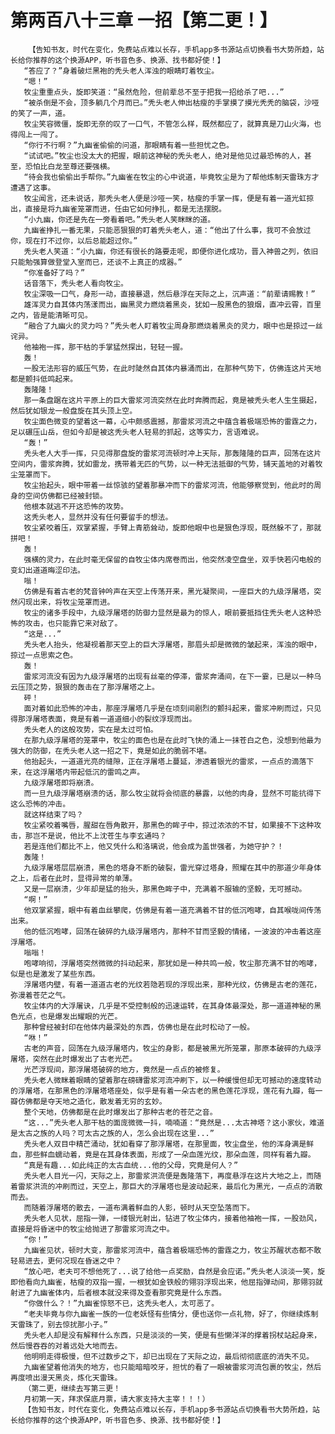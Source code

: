 # 第两百八十三章 一招【第二更！】
        【告知书友，时代在变化，免费站点难以长存，手机app多书源站点切换看书大势所趋，站长给你推荐的这个换源APP，听书音色多、换源、找书都好使！】
       “答应了？”身着破烂黑袍的秃头老人浑浊的眼睛盯着牧尘。
       “嗯！”
       牧尘重重点头，旋即笑道：“虽然危险，但前辈总不至于把我一招给杀了吧...”
       “被杀倒是不会，顶多躺几个月而已。”秃头老人伸出枯瘦的手掌摸了摸光秃秃的脑袋，沙哑的笑了一声，道。
       牧尘笑容微僵，旋即无奈的叹了一口气，不管怎么样，既然都应了，就算真是刀山火海，也得闯上一闯了。
       “你行不行啊？”九幽雀偷偷的问道，那眼睛有着一些担忧之色。
       “试试吧。”牧尘也没太大的把握，眼前这神秘的秃头老人，绝对是他见过最恐怖的人，甚至，恐怕比白龙至尊还要强横。
       “待会我也偷偷出手帮你。”九幽雀在牧尘的心中说道，毕竟牧尘是为了帮他炼制天雷珠方才遭遇了这事。
       牧尘闻言，还未说话，那秃头老人便是沙哑一笑，枯瘦的手掌一挥，便是有着一道光虹掠出，直接是将九幽雀笼罩而进，任由它如何挣扎，都是无法摆脱。
       “小九幽，你还是先在一旁看着吧。”秃头老人笑眯眯的道。
       九幽雀挣扎一番无果，只能恶狠狠的盯着秃头老人，道：“他出了什么事，我可不会放过你，现在打不过你，以后总能超过你。”
       秃头老人笑道：“小九幽，你还有很长的路要走呢，即便你进化成功，晋入神兽之列，依旧只能勉强算做登堂入室而已，还谈不上真正的成器。”
       “你准备好了吗？”
       话音落下，秃头老人看向牧尘。
       牧尘深吸一口气，身形一动，直接暴退，然后悬浮在天际之上，沉声道：“前辈请赐教！”
       雄浑灵力自其体内荡漾而出，幽黑灵力燃烧着黑炎，犹如一股黑色的狼烟，直冲云霄，百里之内，皆是能清晰可见。
       “融合了九幽火的灵力吗？”秃头老人盯着牧尘周身那燃烧着黑炎的灵力，眼中也是掠过一丝诧异。
       他袖袍一挥，那干枯的手掌猛然探出，轻轻一握。
       轰！
       一股无法形容的威压气势，在此时陡然自其体内暴涌而出，在那种气势下，仿佛连这片天地都是颤抖低鸣起来。
       轰隆隆！
       那一条盘踞在这片平原上的巨大雷浆河流突然在此时奔腾而起，竟是被秃头老人生生摄起，然后犹如银龙一般盘旋在其头顶上空。
       牧尘面色微变的望着这一幕，心中颇感震撼，那雷浆河流之中蕴含着极端恐怖的雷霆之力，足以碾压山岳，但如今却是被这秃头老人轻易的抓起，这等实力，言语难说。
       “轰！”
       秃头老人大手一挥，只见得那盘旋的雷浆河流顿时冲上天际，那轰隆隆的巨声，回荡在这片空间内，雷浆奔腾，犹如雷龙，携带着无匹的气势，以一种无法抵御的气势，铺天盖地的对着牧尘笼罩而下。
       牧尘抬起头，眼中带着一丝惊骇的望着那暴冲而下的雷浆河流，他能够察觉到，他此时的周身的空间仿佛都已经被封锁。
       他根本就逃不开这恐怖的攻势。
       这秃头老人，显然并没有任何要留手的想法。
       牧尘紧咬着压，双掌紧握，手臂上青筋耸动，旋即他眼中也是狠色浮现，既然躲不了，那就拼吧！
       轰！
       强横的灵力，在此时毫无保留的自牧尘体内席卷而出，他突然凌空盘坐，双手快若闪电般的变幻出道道晦涩印法。
       嗡！
       仿佛是有着古老的梵音钟吟声在天空上传荡开来，黑光凝聚间，一座巨大的九级浮屠塔，突然闪现出来，将牧尘笼罩而进。
       牧尘的诸多手段中，九级浮屠塔的防御力显然是最为的惊人，眼前要抵挡住秃头老人这种恐怖的攻击，也只能靠它来对敌了。
       “这是...”
       秃头老人抬头，他凝视着那天空上的巨大浮屠塔，那眉头却是微微的皱起来，浑浊的眼中，掠过一点思索之色。
       轰！
       雷浆河流没有因为九级浮屠塔的出现有丝毫的停滞，雷浆奔涌间，在下一霎，已是以一种乌云压顶之势，狠狠的轰击在了那浮屠塔之上。
       砰！
       面对着如此恐怖的冲击，那座浮屠塔几乎是在顷刻间剧烈的颤抖起来，雷浆冲刷而过，只见得那浮屠塔表面，竟是有着一道道细小的裂纹浮现而出。
       秃头老人的这般攻势，实在是太过可怕。
       在那九级浮屠塔的笼罩中，牧尘的面色也是在此时飞快的涌上一抹苍白之色，没想到他最为强大的防御，在秃头老人这一招之下，竟是如此的脆弱不堪。
       他抬起头，一道道光亮的缝隙，正在浮屠塔上蔓延，渗透着银光的雷浆，一点点的滴落下来，在这浮屠塔内带起低沉的雷鸣之声。
       九级浮屠塔即将崩溃。
       而一旦九级浮屠塔崩溃的话，那么牧尘就将会彻底的暴露，以他的肉身，显然不可能抗得下这么恐怖的冲击。
       就这样结束了吗？
       牧尘紧咬着嘴唇，腥甜在唇角散开，那黑色的眸子中，掠过浓浓的不甘，如果接不下这种攻击，那岂不是说，他比不上沈苍生与李玄通吗？
       若是连他们都比不上，他又凭什么和洛璃说，他会成为盖世强者，为她守护？！
       轰隆！
       九级浮屠塔层层崩溃，黑色的塔身不断的破裂，雷光穿过塔身，照耀在其中的那道少年身体之上，后者在此时，显得异常的单薄。
       又是一层崩溃，少年却是猛的抬头，那黑色眸子中，充满着不服输的坚毅，无可撼动。
       “啊！”
       他双掌紧握，眼中有着血丝攀爬，仿佛是有着一道充满着不甘的低沉咆哮，自其喉咙间传荡出来。
       他的低沉咆哮，回荡在破碎的九级浮屠塔内，那种不甘而坚毅的情绪，一波波的冲击着这座浮屠塔。
       嗡嗡！
       咆哮响彻，浮屠塔突然微微的抖动起来，那犹如是一种共鸣一般，牧尘那充满不甘的咆哮，似是也是激发了某些东西。
       浮屠塔内壁，有着一道道古老的光纹若隐若现的浮现出来，那种光纹，仿佛是古老的莲花，弥漫着苍茫之气。
       牧尘体内的大浮屠诀，几乎是不受控制般的迅速运转，在其身体最深处，那一道道神秘的黑色光点，也是爆发出耀眼的光芒。
       那种曾经被封印在他体内最深处的东西，仿佛也是在此时松动了一般。
       “咻！”
       古老的声音，回荡在九级浮屠塔内，牧尘的身影，都是被黑光所笼罩，那原本破碎的九级浮屠塔，突然在此时爆发出了古老光芒。
       光芒浮现间，那浮屠塔破碎的地方，竟然是一点点的被修复。
       秃头老人微眯着眼睛的望着那在磅礴雷浆河流冲刷下，以一种缓慢但却无可撼动的速度转动的浮屠塔，在那黑色的浮屠塔塔座处，似乎是有着一朵古老的黑色莲花浮现，莲花有九瓣，每一瓣仿佛都是夺天地之造化，散发着无穷的玄妙。
       整个天地，仿佛都是在此时爆发出了那种古老的苍茫之音。
       “这...”秃头老人那干枯的面庞微微一抖，喃喃道：“竟然是...太古神塔？这小家伙，难道是太古之族的人吗？可太古之族的人，怎么会出现在这里...”
       秃头老人双目中精芒涌动，犹如看穿了那浮屠塔，在那里面，牧尘盘坐，他的浑身满是鲜血，那些鲜血蠕动着，竟是在其身体表面，形成了一朵血莲光纹，那朵血莲，同样有着九瓣。
       “真是有趣...如此纯正的太古血统...他的父母，究竟是何人？”
       秃头老人目光一闪，天际之上，那雷浆洪流便是轰隆落下，再度悬浮在这片大地之上，而随着雷浆洪流的冲刷而过，天空上，那巨大的浮屠塔也是波动起来，最后化为黑光，一点点的消散而去。
       而随着浮屠塔的散去，一道布满着鲜血的人影，顿时从天空坠落而下。
       秃头老人见状，屈指一弹，一缕银光射出，钻进了牧尘体内，接着他袖袍一挥，一股劲风，直接是将昏迷中的牧尘给抛进了那雷浆河流之中。
       “你！”
       九幽雀见状，顿时大变，那雷浆河流中，蕴含着极端恐怖的雷霆之力，牧尘苏醒状态都不敢轻易进去，更何况现在昏迷之中？
       “放心吧，老夫可不想他死了...说了给他一点奖励，自然是会应诺。”秃头老人淡淡一笑，旋即他看向九幽雀，枯瘦的双指一握，一根犹如金铁般的翎羽浮现出来，他屈指弹动间，那翎羽就射进了九幽雀体内，后者根本就没来得及查看那究竟是什么东西。
       “你做什么？！”九幽雀惊怒不已，这秃头老人，太可恶了。
       “老夫毕竟与你九幽雀一族的一位老妖怪有些情分，便也送你一点礼物，好了，你继续炼制天雷珠了，别去惊扰那小子。”
       秃头老人却是没有解释什么东西，只是淡淡的一笑，便是有些懒洋洋的撑着拐杖站起身来，然后慢吞吞的对着远处大地而去。
       他明明走得极慢，但不过数步之下，却已出现在了天际之边，最后彻彻底底的消失不见。
       九幽雀望着他消失的地方，也只能暗暗咬牙，担忧的看了一眼被雷浆河流包裹的牧尘，然后再度喷出漫天黑炎，炼化天雷珠。
       （第二更，继续去写第三更！
       月初第一天，拜求保底月票，请大家支持大主宰！！！）
       【告知书友，时代在变化，免费站点难以长存，手机app多书源站点切换看书大势所趋，站长给你推荐的这个换源APP，听书音色多、换源、找书都好使！】